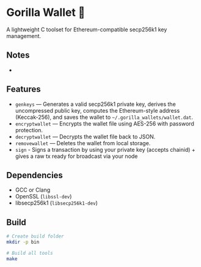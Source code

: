 # Gorilla Wallet 🔑

A lightweight C toolset for Ethereum-compatible secp256k1 key management.

## Notes

- 
## Features

- `genkeys` — Generates a valid secp256k1 private key, derives the uncompressed public key, computes the Ethereum-style address (Keccak-256), and saves the wallet to `~/.gorilla_wallets/wallet.dat`.
- `encryptwallet` — Encrypts the wallet file using AES-256 with password protection.
- `decryptwallet` — Decrypts the wallet file back to JSON.
- `removewallet` — Deletes the wallet from local storage.
- `sign` - Signs a transaction by using your private key (accepts chainid) + gives a raw tx ready for broadcast via your node

## Dependencies

- GCC or Clang
- OpenSSL (`libssl-dev`)
- libsecp256k1 (`libsecp256k1-dev`)

## Build

```bash
# Create build folder
mkdir -p bin

# Build all tools
make

